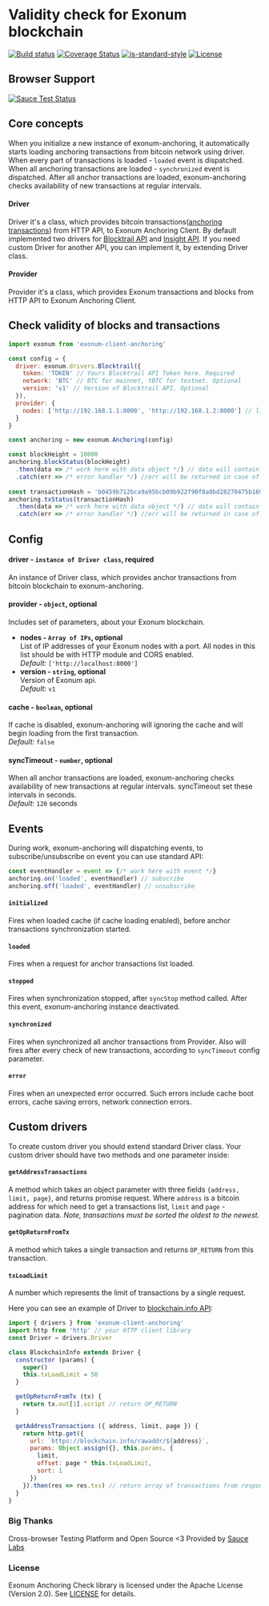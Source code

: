 # Validity check for Exonum blockchain
[![Build status][travis-image]][travis-url]
[![Coverage Status][coveralls-image]][coveralls-url]
[![js-standard-style][codestyle-image]][codestyle-url]
[![License][license-image]][license-url]

[sause-image]: https://saucelabs.com/browser-matrix/Exonum.svg
[sause-url]: https://saucelabs.com/u/Exonum
[travis-image]: https://travis-ci.org/exonum/exonum-client-anchoring.svg?branch=master
[travis-url]: https://travis-ci.org/exonum/exonum-client-anchoring
[coveralls-image]: https://coveralls.io/repos/github/exonum/exonum-client-anchoring/badge.svg?branch=master
[coveralls-url]: https://coveralls.io/github/exonum/exonum-client-anchoring?branch=master
[codestyle-image]: https://img.shields.io/badge/code%20style-standard-brightgreen.svg
[codestyle-url]: http://standardjs.com
[license-image]: https://img.shields.io/github/license/exonum/exonum-client.svg?style=flat-square
[license-url]: https://opensource.org/licenses/Apache-2.0

## Browser Support
[![Sauce Test Status][sause-image]][sause-url]


## Core concepts
When you initialize a new instance of exonum-anchoring, it automatically starts loading anchoring transactions from bitcoin network using driver. When every part of transactions is loaded - `loaded` event is dispatched. When all anchoring transactions are loaded - `synchronized` event is dispatched. After all anchor transactions are loaded, exonum-anchoring checks availability of new transactions at regular intervals.
#### Driver
Driver it's a class, which provides bitcoin transactions([anchoring transactions](https://exonum.com/doc/advanced/bitcoin-anchoring/)) from HTTP API, to Exonum Anchoring Client. By default implemented two drivers for [Blocktrail API](https://blocktrail.com) and [Insight API](https://github.com/bitpay/insight-api). If you need custom Driver for another API, you can implement it, by extending Driver class.
#### Provider
Provider it's a class, which provides Exonum transactions and blocks from HTTP API to Exonum Anchoring Client.

## Check validity of blocks and transactions
```js
import exonum from 'exonum-client-anchoring'

const config = {
  driver: exonum.drivers.Blocktrail({
    token: 'TOKEN' // Yours Blocktrail API Token here. Required
    network: 'BTC' // BTC for mainnet, tBTC for testnet. Optional
    version: 'v1' // Version of Blocktrail API. Optional
  }),
  provider: {
    nodes: ['http://192.168.1.1:8000', 'http://192.168.1.2:8000'] // list of IP addresses of Exonum nodes
  }
}

const anchoring = new exonum.Anchoring(config)

const blockHeight = 10000
anchoring.blockStatus(blockHeight)
  .then(data => /* work here with data object */) // data will contain status of block and proof
  .catch(err => /* error handler */) //err will be returned in case of network or unexpected errors
  
const transactionHash = 'b0459b712bca9a95bcb09b922f90f8a8bd28270475b169b7bcc281270ab38338'
anchoring.txStatus(transactionHash)
  .then(data => /* work here with data object */) // data will contain status of transaction and proof
  .catch(err => /* error handler */) //err will be returned in case of network or unexpected errors

```
## Config
#### driver - `instance of Driver class`, required
An instance of Driver class, which provides anchor transactions from bitcoin blockchain to exonum-anchoring.
#### provider - `object`, optional
Includes set of parameters, about your Exonum blockchain.
* **nodes - `Array of IPs`, optional**  
List of IP addresses of your Exonum nodes with a port. All nodes in this list should be with HTTP module and CORS enabled.  
*Default:* `['http://localhost:8000']`
* **version - `string`, optional**  
Version of Exonum api.  
*Default:* `v1`
#### cache - `boolean`, optional
If cache is disabled, exonum-anchoring will ignoring the cache and will begin loading from the first transaction.  
*Default:* `false`
#### syncTimeout - `number`, optional
When all anchor transactions are loaded, exonum-anchoring checks availability of new transactions at regular intervals. syncTimeout set these intervals in seconds.  
*Default:* `120` seconds

## Events
During work, exonum-anchoring will dispatching events, to subscribe/unsubscribe on event you can use standard API:
```js
const eventHandler = event => {/* work here with event */}
anchoring.on('loaded', eventHandler) // subscribe
anchoring.off('loaded', eventHandler) // unsubscribe
```
#### `initialized`
Fires when loaded cache (if cache loading enabled), before anchor transactions synchronization started.

#### `loaded`
Fires when a request for anchor transactions list loaded.

#### `stopped`
Fires when synchronization stopped, after `syncStop` method called. After this event, exonum-anchoring instance deactivated.

#### `synchronized`
Fires when synchronized all anchor transactions from Provider. Also will fires after every check of new transactions, according to `syncTimeout` config parameter.

#### `error`
Fires when an unexpected error occurred. Such errors include cache boot errors, cache saving errors, network connection errors.

## Custom drivers
To create custom driver you should extend standard Driver class. Your custom driver should have two methods and one parameter inside:
#### `getAddressTransactions`
A method which takes an object parameter with three fields `{address, limit, page}`, and returns promise request. Where `address` is a bitcoin address for which need to get a transactions list, `limit` and `page` - pagination data. *Note, transactions must be sorted the oldest to the newest.*

#### `getOpReturnFromTx`
A method which takes a single transaction and returns `OP_RETURN` from this transaction.

#### `txLoadLimit`
A number which represents the limit of transactions by a single request.

Here you can see an example of Driver to [blockchain.info API](https://blockchain.info/api/blockchain_api):
```js
import { drivers } from 'exonum-client-anchoring'
import http from 'http' // your HTTP client library
const Driver = drivers.Driver

class BlockchainInfo extends Driver {
  constructor (params) {
    super()
    this.txLoadLimit = 50
  }

  getOpReturnFromTx (tx) {
    return tx.out[1].script // return OP_RETURN
  }

  getAddressTransactions ({ address, limit, page }) {
    return http.get({
      url: `https://blockchain.info/rawaddr/${address}`,
      params: Object.assign({}, this.params, {
        limit,
        offset: page * this.txLoadLimit,
        sort: 1
      })
    }).then(res => res.txs) // return array of transactions from response
  }
}
```

### Big Thanks

Cross-browser Testing Platform and Open Source <3 Provided by [Sauce Labs][homepage]

[homepage]: https://saucelabs.com

### License

Exonum Anchoring Check library is licensed under the Apache License (Version 2.0). See [LICENSE](LICENSE) for details.
